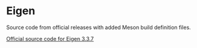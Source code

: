 # Eigen

Source code from official releases with added Meson build definition files.

[Official source code for Eigen 3.3.7](https://github.com/eigenteam/eigen-git-mirror/archive/3.3.7.zip)